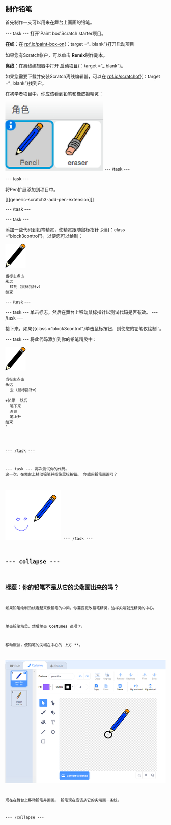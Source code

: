 ## 制作铅笔

首先制作一支可以用来在舞台上画画的铅笔。

\--- task \--- 打开'Paint box'Scratch starter项目。

**在线**：在 [rpf.io/paint-box-on](http://rpf.io/paint-box-on){：target =“_ blank”}打开启动项目

如果您有Scratch帐户，可以单击 **Remix**制作副本。

**离线**：在离线编辑器中打开 [启动项目](http://rpf.io/p/en/paint-box-go){：target =“_ blank”}。

如果您需要下载并安装Scratch离线编辑器，可以在 [rpf.io/scratchoff](http://rpf.io/scratchoff){：target =“_ blank”}找到它。

在初学者项目中，你应该看到铅笔和橡皮擦精灵：

![截屏](images/paint-starter.png) \--- /task \---

\--- task \---

将Pen扩展添加到项目中。

[[[generic-scratch3-add-pen-extension]]]

\--- /task \---

\--- task \---

添加一些代码到铅笔精灵，使精灵跟随鼠标指针 `永远`{：class =“block3control”}，以便您可以绘制：

![铅笔](images/pencil.png)

```blocks3
当标志点击
永远
  转到（鼠标指针v）
结束
```

\--- /task \---

\--- task \--- 单击标志，然后在舞台上移动鼠标指针以测试代码是否有效。 \--- /task \---

接下来，如果</code>{{class =“block3control”}单击鼠标按钮，则使您的铅笔仅绘制 `。</p>

<p>--- task ---
将此代码添加到你的铅笔精灵中：</p>

<p><img src="images/pencil.png" alt="铅笔" /></p>

<pre><code class="blocks3">当标志点击
永远
  去（鼠标指针v）

+如果 <mouse down?> 然后
  笔下来
  否则
  笔上升
结束
`</pre> 

\--- /task \---

\--- task \--- 再次测试你的代码。 这一次，在舞台上移动铅笔并按住鼠标按钮。 你能用铅笔画画吗？

![截屏](images/paint-draw.png) \--- /task \---

## \--- collapse \---

## 标题：你的铅笔不是从它的尖端画出来的吗？

如果铅笔绘制的线看起来像铅笔的中间，你需要更改铅笔精灵，这样尖端就是精灵的中心。

单击铅笔精灵，然后单击 **Costumes** 选项卡。

移动服装，使铅笔的尖端在中心的</strong> 上方 **。</p> 

![造型中心](images/costume-center-annotated.png)

现在在舞台上移动铅笔并画画。 铅笔现在应该从它的尖端画一条线。

\--- /collapse \---